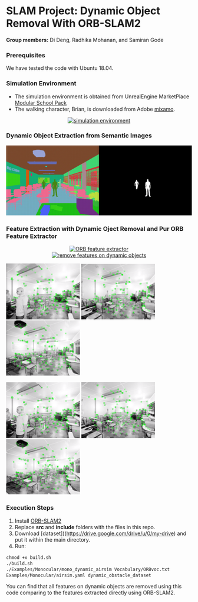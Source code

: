 # SLAM Project: Dynamic Object Removal With ORB-SLAM2
**Group members:** Di Deng, Radhika Mohanan, and Samiran Gode
### Prerequisites
We have tested the code with Ubuntu 18.04.
### Simulation Environment
- The simulation environment is obtained from UnrealEngine MarketPlace [Modular
 School Pack](https://www.unrealengine.com/marketplace/en-US/product/modular-school-pack)
- The walking character, Brian, is downloaded from Adobe [mixamo](https://www.mixamo.com/#/).
<div align="center">
    <a href="https://github.com/AndieDeng/dynamic_feature_removal_ORBSLAM2">
      <img src="videos/1dataset.gif" alt="simulation environment">
   </a>
</div>

### Dynamic Object Extraction from Semantic Images
<div align="center">
  <a href="https://github.com/AndieDeng/dynamic_feature_removal_ORBSLAM2">
    <img src="videos/2get_dynamic_obstacles.gif" alt="dynamic obstacle
     extraction">
  </a>
</div>

### Feature Extraction with Dynamic Oject Removal and Pur ORB Feature Extractor
<div align="center">
  <a href="https://github.com/AndieDeng/dynamic_feature_removal_ORBSLAM2">
    <img src="videos/3orb_slam2_result.gif" alt="ORB feature extractor">
  </a>
</div>
<div align="center">
  <a href="https://github.com/AndieDeng/dynamic_feature_removal_ORBSLAM2">
    <img src="videos/4dynamic_feature_removal_result.gif" alt="remove
     features on dynamic objects">
  </a>
</div>

<p align="left">
  <img src="images/1.png" width=200>
  <img src="images/3.png" width=200>
  <img src="images/5.png" width=200>
</p>
<p align="left">
  <img src="images/2.png" width=200>
  <img src="images/4.png" width=200>
  <img src="images/6.png" width=200>
</p>

### Execution Steps
1. Install [ORB-SLAM2](https://github.com/raulmur/ORB_SLAM2)
2. Replace **src** and **include** folders with the files in this repo.
3. Download [dataset])(https://drive.google.com/drive/u/0/my-drive) and put
 it within the main directory.
3. Run:
```
chmod +x build.sh
./build.sh
./Examples/Monocular/mono_dynamic_airsim Vocabulary/ORBvoc.txt Examples/Monocular/airsim.yaml dynamic_obstacle_dataset
```
You can find that all features on dynamic objects are removed using this code
 comparing to the features extracted directly using ORB-SLAM2.